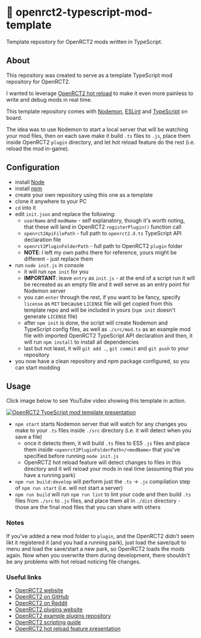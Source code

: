 


# 🔨 openrct2-typescript-mod-template
Template repository for OpenRCT2 mods written in TypeScript.

## About
This repository was created to serve as a template TypeScript mod repository for OpenRCT2.

I wanted to leverage [OpenRCT2 hot reload](https://github.com/OpenRCT2/OpenRCT2/blob/develop/distribution/scripting.md#writing-scripts) to make it even more painless to write and debug mods in real time.

This template repository comes with [Nodemon](https://nodemon.io/), [ESLint](https://eslint.org/) and [TypeScript](https://www.typescriptlang.org/) on board.

The idea was to use Nodemon to start a local server that will be watching your mod files, then on each save make it build `.ts` files to `.js`, place them inside OpenRCT2 `plugin` directory, and let hot reload feature do the rest (i.e. reload the mod in-game).

## Configuration
- install [Node](https://nodejs.org/en/)
- install [npm](https://www.npmjs.com/get-npm)
- create your own repository using this one as a template
- clone it anywhere to your PC
- `cd` into it
- edit `init.json` and replace the following:
	- `userName` and `modName` - self explanatory, though it's worth noting, that these will land in OpenRCT2 `registerPlugin()` function call
	- `openrct2ApiFilePath` - full path to `openrct2.d.ts` TypeScript API declaration file
	- `openrct2PluginFolderPath` - full path to OpenRCT2 `plugin` folder
	- **NOTE**: I left my own paths there for reference, yours might be different - just replace them
- run `node init.js` in console
	- it will run `npm init` for you
	- **IMPORTANT**: leave `entry` as `init.js` - at the end of a script run it will be recreated as an empty file and it well serve as an entry point for Nodemon server
	- you can `enter` through the rest, if you want to be fancy, specify `license` as `MIT` because `LICENSE` file will get copied from this template repo and will be included in yours (`npm init` doesn't generate `LICENSE` file)
	- after `npm init` is done, the script will create Nodemon and TypeScript config files, as well as `./src/mod.ts` as an example mod file with imported OpenRCT2 TypeScript API declaration and then, it will run `npm install` to install all dependencies
	- last but not least, it will `git add .`, `git commit` and `git push` to your repository
- you now have a clean repository and npm package configured, so you can start modding

## Usage

Click image below to see YouTube video showing this template in action.

[![OpenRCT2 TypeScript mod template presentation](http://img.youtube.com/vi/jXORMxoQmwU/0.jpg)](http://www.youtube.com/watch?v=jXORMxoQmwU "OpenRCT2 TypeScript mod template presentation")

- `npm start` starts Nodemon server that will watch for any changes you make to your `.ts` files inside `./src` directory (i.e. it will detect when you save a file)
	- once it detects them, it will build `.ts` files to ES5 `.js` files and place them inside `<openrct2PluginFolderPath>/<modName>` that you've specified before running `node init.js`
	- OpenRCT2 hot reload feature will detect changes to files in this directory and it will reload your mods in real time (assuming that you have a running park)
- `npm run build:develop` will perform just the `.ts` -> `.js` compilation step of `npm run start` (i.e. will not start a server)
- `npm run build` will run `npm run lint` to lint your code and then build `.ts` files from `./src` to `.js` files, and place them all in `./dist` directory - those are the final mod files that you can share with others

### Notes
If you've added a new mod folder to `plugin`, and the OpenRCT2 didn't seem likt it registered it (and you had a running park), just load the save/quit to menu and load the save/start a new park, so OpenRCT2 loads the mods again. Now when you overwrite them during development, there shouldn't be any problems with hot reload noticing file changes.

### Useful links
- [OpenRCT2 website](https://openrct2.io/)
- [OpenRCT2 on GitHub](https://github.com/OpenRCT2)
- [OpenRCT2 on Reddit](https://www.reddit.com/r/openrct2)
- [OpenRCT2 plugins website](https://openrct2plugins.org/)
- [OpenRCT2 example plugins repository](https://github.com/OpenRCT2/plugin-samples)
- [OpenRCT2 scripting guide](https://github.com/OpenRCT2/OpenRCT2/blob/develop/distribution/scripting.md)
- [OpenRCT2 hot reload feature presentation](https://www.youtube.com/watch?v=jmjWzEhmDjk)
